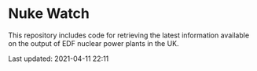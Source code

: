# Nuke Watch

This repository includes code for retrieving the latest information available on the output of EDF nuclear power plants in the UK.

Last updated: 2021-04-11 22:11